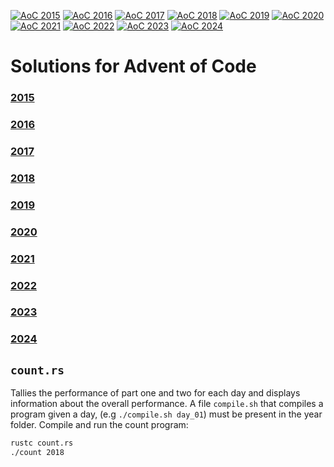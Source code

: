 [![AoC 2015](https://img.shields.io/badge/2015-★_50-44cc11)](https://adventofcode.com/2015)
[![AoC 2016](https://img.shields.io/badge/2016-★_50-44cc11)](https://adventofcode.com/2016)
[![AoC 2017](https://img.shields.io/badge/2017-★_50-44cc11)](https://adventofcode.com/2017)
[![AoC 2018](https://img.shields.io/badge/2018-★_50-44cc11)](https://adventofcode.com/2018)
[![AoC 2019](https://img.shields.io/badge/2019-★_50-44cc11)](https://adventofcode.com/2019)
[![AoC 2020](https://img.shields.io/badge/2020-★_50-44cc11)](https://adventofcode.com/2020)
[![AoC 2021](https://img.shields.io/badge/2021-★_50-44cc11)](https://adventofcode.com/2021)
[![AoC 2022](https://img.shields.io/badge/2022-★_50-44cc11)](https://adventofcode.com/2022)
[![AoC 2023](https://img.shields.io/badge/2023-★_50-44cc11)](https://adventofcode.com/2023)
[![AoC 2024](https://img.shields.io/badge/2024-★_4-9f9f9f)](https://adventofcode.com/2024)

# Solutions for Advent of Code
### [2015](https://github.com/sivertjoe/Advent-of-Code/tree/master/2015)
### [2016](https://github.com/sivertjoe/Advent-of-Code/tree/master/2016)
### [2017](https://github.com/sivertjoe/Advent-of-Code/tree/master/2017)
### [2018](https://github.com/sivertjoe/Advent-of-Code/tree/master/2018)
### [2019](https://github.com/sivertjoe/Advent-of-Code/tree/master/2019)
### [2020](https://github.com/sivertjoe/Advent-of-Code/tree/master/2020)
### [2021](https://github.com/sivertjoe/Advent-of-Code/tree/master/2021)
### [2022](https://github.com/sivertjoe/Advent-of-Code/tree/master/2022)
### [2023](https://github.com/sivertjoe/Advent-of-Code/tree/master/2023)
### [2024](https://github.com/sivertjoe/Advent-of-Code/tree/master/2024)

## `count.rs`
Tallies the  performance of part one and two for each day and displays information about the overall performance.
A file `compile.sh` that compiles a program given a day, (e.g `./compile.sh day_01`) must be present in the year folder.
Compile and run the count program:

```bash
rustc count.rs
./count 2018
```

